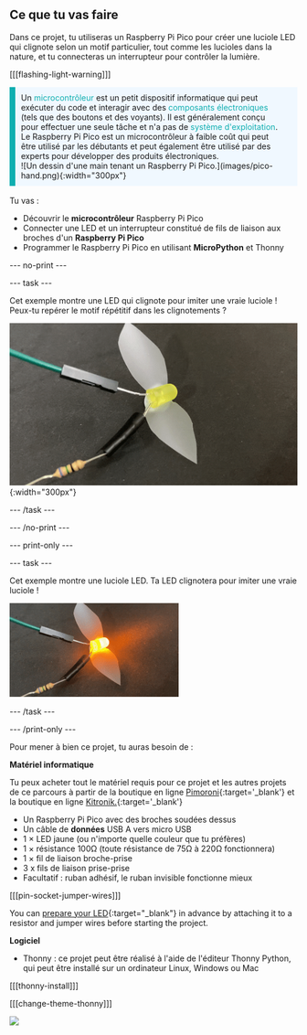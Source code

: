 ## Ce que tu vas faire

Dans ce projet, tu utiliseras un Raspberry Pi Pico pour créer une luciole LED qui clignote selon un motif particulier, tout comme les lucioles dans la nature, et tu connecteras un interrupteur pour contrôler la lumière.

[[[flashing-light-warning]]]

<div style='border-left: solid; border-width:10px; border-color: #0faeb0; background-color: aliceblue; padding: 10px;display: flex; flex-wrap: wrap'>
<div style="flex-basis: 200px; flex-grow: 1; margin-right: 15px;">
Un <span style="color: #0faeb0">microcontrôleur</span> est un petit dispositif informatique qui peut exécuter du code et interagir avec des <span style="color: #0faeb0">composants électroniques</span> (tels que des boutons et des voyants). Il est généralement conçu pour effectuer une seule tâche et n'a pas de <span style="color: #0faeb0">système d'exploitation</span>. 
Le Raspberry Pi Pico est un microcontrôleur à faible coût qui peut être utilisé par les débutants et peut également être utilisé par des experts pour développer des produits électroniques.
</div>
<div>
![Un dessin d'une main tenant un Raspberry Pi Pico.](images/pico-hand.png){:width="300px"}
</div>
</div>

<br/>
Tu vas :

+ Découvrir le **microcontrôleur** Raspberry Pi Pico
+ Connecter une LED et un interrupteur constitué de fils de liaison aux broches d'un **Raspberry Pi Pico**
+ Programmer le Raspberry Pi Pico en utilisant **MicroPython** et Thonny

--- no-print ---

--- task ---

Cet exemple montre une LED qui clignote pour imiter une vraie luciole ! Peux-tu repérer le motif répétitif dans les clignotements ?

![Une animation de la LED luciole clignotante allumée et éteinte.](images/firefly-blink.gif){:width="300px"}

--- /task ---

--- /no-print ---

--- print-only ---

--- task ---

Cet exemple montre une luciole LED. Ta LED clignotera pour imiter une vraie luciole !

![Une LED avec du ruban adhésif collé dessus pour former des ailes. Il y a deux fils de liaison connectés à la LED, l'un avec une résistance maintenue en place par du ruban électrique.](images/showcase_static.png)

--- /task ---

--- /print-only ---

Pour mener à bien ce projet, tu auras besoin de :

**Matériel informatique**

Tu peux acheter tout le matériel requis pour ce projet et les autres projets de ce parcours à partir de la boutique en ligne [Pimoroni](https://shop.pimoroni.com/products/pico-intro-kit?variant=39893512945747){:target='_blank'} et la boutique en ligne [Kitronik.](https://kitronik.co.uk/products/5343-raspberry-pi-foundation-pico-pathway-pack){:target='_blank'}

+ Un Raspberry Pi Pico avec des broches soudées dessus
+ Un câble de **données** USB A vers micro USB
+ 1 × LED jaune (ou n'importe quelle couleur que tu préfères)
+ 1 × résistance 100Ω (toute résistance de 75Ω à 220Ω fonctionnera)
+ 1 × fil de liaison broche-prise
+ 3 x fils de liaison prise-prise
+ Facultatif : ruban adhésif, le ruban invisible fonctionne mieux

[[[pin-socket-jumper-wires]]]

You can [prepare your LED](https://projects.raspberrypi.org/fr-FR/projects/introduction-to-the-pico){:target="_blank"} in advance by attaching it to a resistor and jumper wires before starting the project.

**Logiciel**

+ Thonny : ce projet peut être réalisé à l'aide de l'éditeur Thonny Python, qui peut être installé sur un ordinateur Linux, Windows ou Mac

[[[thonny-install]]]

[[[change-theme-thonny]]]

![](http://code.org/api/hour/begin_rp_ledfirefly.png)
